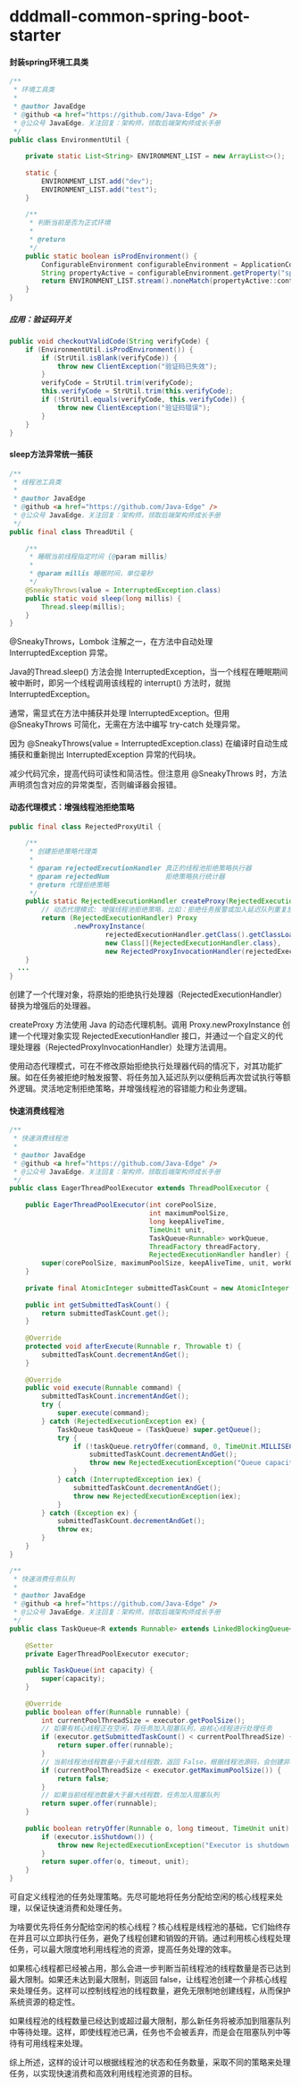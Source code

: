 # dddmall-common-spring-boot-starter



#### 封装spring环境工具类

```java
/**
 * 环境工具类
 *
 * @author JavaEdge
 * @github <a href="https://github.com/Java-Edge" />
 * @公众号 JavaEdge，关注回复：架构师，领取后端架构师成长手册
 */
public class EnvironmentUtil {
    
    private static List<String> ENVIRONMENT_LIST = new ArrayList<>();
    
    static {
        ENVIRONMENT_LIST.add("dev");
        ENVIRONMENT_LIST.add("test");
    }
    
    /**
     * 判断当前是否为正式环境
     *
     * @return
     */
    public static boolean isProdEnvironment() {
        ConfigurableEnvironment configurableEnvironment = ApplicationContextHolder.getBean(ConfigurableEnvironment.class);
        String propertyActive = configurableEnvironment.getProperty("spring.profiles.active", "dev");
        return ENVIRONMENT_LIST.stream().noneMatch(propertyActive::contains);
    }
}
```

##### 应用：验证码开关



```java
public void checkoutValidCode(String verifyCode) {
    if (EnvironmentUtil.isProdEnvironment()) {
        if (StrUtil.isBlank(verifyCode)) {
            throw new ClientException("验证码已失效");
        }
        verifyCode = StrUtil.trim(verifyCode);
        this.verifyCode = StrUtil.trim(this.verifyCode);
        if (!StrUtil.equals(verifyCode, this.verifyCode)) {
            throw new ClientException("验证码错误");
        }
    }
}
```

#### sleep方法异常统一捕获

```java
/**
 * 线程池工具类
 *
 * @author JavaEdge
 * @github <a href="https://github.com/Java-Edge" />
 * @公众号 JavaEdge，关注回复：架构师，领取后端架构师成长手册
 */
public final class ThreadUtil {
    
    /**
     * 睡眠当前线程指定时间 {@param millis}
     *
     * @param millis 睡眠时间，单位毫秒
     */
    @SneakyThrows(value = InterruptedException.class)
    public static void sleep(long millis) {
        Thread.sleep(millis);
    }
}
```

@SneakyThrows，Lombok 注解之一，在方法中自动处理 InterruptedException 异常。

Java的Thread.sleep() 方法会抛 InterruptedException，当一个线程在睡眠期间被中断时，即另一个线程调用该线程的 interrupt() 方法时，就抛InterruptedException。

通常，需显式在方法中捕获并处理 InterruptedException。但用 @SneakyThrows 可简化，无需在方法中编写 try-catch 处理异常。

因为 @SneakyThrows(value = InterruptedException.class) 在编译时自动生成捕获和重新抛出 InterruptedException 异常的代码块。

减少代码冗余，提高代码可读性和简洁性。但注意用 @SneakyThrows 时，方法声明须包含对应的异常类型，否则编译器会报错。

#### 动态代理模式：增强线程池拒绝策略

```java
public final class RejectedProxyUtil {
    
    /**
     * 创建拒绝策略代理类
     *
     * @param rejectedExecutionHandler 真正的线程池拒绝策略执行器
     * @param rejectedNum              拒绝策略执行统计器
     * @return 代理拒绝策略
     */
    public static RejectedExecutionHandler createProxy(RejectedExecutionHandler rejectedExecutionHandler, AtomicLong rejectedNum) {
        // 动态代理模式: 增强线程池拒绝策略，比如：拒绝任务报警或加入延迟队列重复放入等逻辑
        return (RejectedExecutionHandler) Proxy
                .newProxyInstance(
                        rejectedExecutionHandler.getClass().getClassLoader(),
                        new Class[]{RejectedExecutionHandler.class},
                        new RejectedProxyInvocationHandler(rejectedExecutionHandler, rejectedNum));
    }
  ...
}
```

创建了一个代理对象，将原始的拒绝执行处理器（RejectedExecutionHandler）替换为增强后的处理器。

createProxy 方法使用 Java 的动态代理机制。调用 Proxy.newProxyInstance 创建一个代理对象实现 RejectedExecutionHandler 接口，并通过一个自定义的代理处理器（RejectedProxyInvocationHandler）处理方法调用。

使用动态代理模式，可在不修改原始拒绝执行处理器代码的情况下，对其功能扩展。如在任务被拒绝时触发报警、将任务加入延迟队列以便稍后再次尝试执行等额外逻辑。灵活地定制拒绝策略，并增强线程池的容错能力和业务逻辑。

#### 快速消费线程池

```java
/**
 * 快速消费线程池
 *
 * @author JavaEdge
 * @github <a href="https://github.com/Java-Edge" />
 * @公众号 JavaEdge，关注回复：架构师，领取后端架构师成长手册
 */
public class EagerThreadPoolExecutor extends ThreadPoolExecutor {
    
    public EagerThreadPoolExecutor(int corePoolSize,
                                   int maximumPoolSize,
                                   long keepAliveTime,
                                   TimeUnit unit,
                                   TaskQueue<Runnable> workQueue,
                                   ThreadFactory threadFactory,
                                   RejectedExecutionHandler handler) {
        super(corePoolSize, maximumPoolSize, keepAliveTime, unit, workQueue, threadFactory, handler);
    }
    
    private final AtomicInteger submittedTaskCount = new AtomicInteger(0);
    
    public int getSubmittedTaskCount() {
        return submittedTaskCount.get();
    }
    
    @Override
    protected void afterExecute(Runnable r, Throwable t) {
        submittedTaskCount.decrementAndGet();
    }
    
    @Override
    public void execute(Runnable command) {
        submittedTaskCount.incrementAndGet();
        try {
            super.execute(command);
        } catch (RejectedExecutionException ex) {
            TaskQueue taskQueue = (TaskQueue) super.getQueue();
            try {
                if (!taskQueue.retryOffer(command, 0, TimeUnit.MILLISECONDS)) {
                    submittedTaskCount.decrementAndGet();
                    throw new RejectedExecutionException("Queue capacity is full.", ex);
                }
            } catch (InterruptedException iex) {
                submittedTaskCount.decrementAndGet();
                throw new RejectedExecutionException(iex);
            }
        } catch (Exception ex) {
            submittedTaskCount.decrementAndGet();
            throw ex;
        }
    }
}
```

```java
/**
 * 快速消费任务队列
 *
 * @author JavaEdge
 * @github <a href="https://github.com/Java-Edge" />
 * @公众号 JavaEdge，关注回复：架构师，领取后端架构师成长手册
 */
public class TaskQueue<R extends Runnable> extends LinkedBlockingQueue<Runnable> {
    
    @Setter
    private EagerThreadPoolExecutor executor;
    
    public TaskQueue(int capacity) {
        super(capacity);
    }
    
    @Override
    public boolean offer(Runnable runnable) {
        int currentPoolThreadSize = executor.getPoolSize();
        // 如果有核心线程正在空闲，将任务加入阻塞队列，由核心线程进行处理任务
        if (executor.getSubmittedTaskCount() < currentPoolThreadSize) {
            return super.offer(runnable);
        }
        // 当前线程池线程数量小于最大线程数，返回 False，根据线程池源码，会创建非核心线程
        if (currentPoolThreadSize < executor.getMaximumPoolSize()) {
            return false;
        }
        // 如果当前线程池数量大于最大线程数，任务加入阻塞队列
        return super.offer(runnable);
    }
    
    public boolean retryOffer(Runnable o, long timeout, TimeUnit unit) throws InterruptedException {
        if (executor.isShutdown()) {
            throw new RejectedExecutionException("Executor is shutdown!");
        }
        return super.offer(o, timeout, unit);
    }
}
```

可自定义线程池的任务处理策略。先尽可能地将任务分配给空闲的核心线程来处理，以保证快速消费和处理任务。

为啥要优先将任务分配给空闲的核心线程？核心线程是线程池的基础，它们始终存在并且可以立即执行任务，避免了线程创建和销毁的开销。通过利用核心线程处理任务，可以最大限度地利用线程池的资源，提高任务处理的效率。

如果核心线程都已经被占用，那么会进一步判断当前线程池的线程数量是否已达到最大限制。如果还未达到最大限制，则返回 false，让线程池创建一个非核心线程来处理任务。这样可以控制线程池的线程数量，避免无限制地创建线程，从而保护系统资源的稳定性。

如果线程池的线程数量已经达到或超过最大限制，那么新任务将被添加到阻塞队列中等待处理。这样，即使线程池已满，任务也不会被丢弃，而是会在阻塞队列中等待有可用线程来处理。

综上所述，这样的设计可以根据线程池的状态和任务数量，采取不同的策略来处理任务，以实现快速消费和高效利用线程池资源的目标。